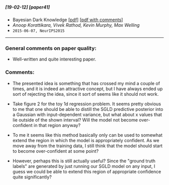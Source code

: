 ##### [19-02-12] [paper41]
-  Bayesian Dark Knowledge [[pdf]](https://arxiv.org/abs/1506.04416) [[pdf with comments]](https://github.com/fregu856/papers/blob/master/commented_pdfs/Bayesian%20Dark%20Knowledge.pdf)
- *Anoop Korattikara, Vivek Rathod, Kevin Murphy, Max Welling*
- `2015-06-07, NeurIPS2015`

****

### General comments on paper quality:
- Well-written and quite interesting paper.

### Comments:
- The presented idea is something that has crossed my mind a couple of times, and it is indeed an attractive concept, but I have always ended up sort of rejecting the idea, since it sort of seems like it should not work.

- Take figure 2 for the toy 1d regression problem. It seems pretty obvious to me that one should be able to distill the SGLD predictive posterior into a Gaussian with input-dependent variance, but what about x values that lie outside of the shown interval? Will the model not become over-confident in that region anyway?

- To me it seems like this method basically only can be used to somewhat extend the region in which the model is appropriately confident. As we move away from the training data, I still think that the model should start to become over-confident at some point?

- However, perhaps this is still actually useful? Since the "ground truth labels" are generated by just running our SGLD model on any input, I guess we could be able to extend this region of appropriate confidence quite significantly?  
